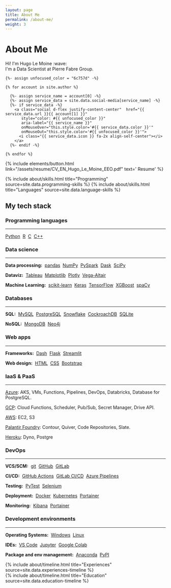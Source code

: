 ```yaml
---
layout: page
title: About Me
permalink: /about-me/
weight: 3
---
```


<div id="container">
  <p class="text-center">
    <h1><strong>About Me</strong></h1>
  </p>
  <p class="text-center">
    Hi! I'm Hugo Le Moine :wave:<br>
    I'm a Data Scientist at Pierre Fabre Group.
  </p>

  <div class="row d-flex justify-content-center mb-3">

    {%- assign unfocused_color = "6c757d" -%}
    
    {% for account in site.author %}
    
      {%- assign service_name = account[0] -%}
      {%- assign service_data = site.data.social-media[service_name] -%}
      {%- if service_data -%}
        <a class="social d-flex justify-content-center"  href="{{ service_data.url }}{{ account[1] }}"
           style="color: #{{ unfocused_color }}"
           aria-label="{{ service_name }}"
           onMouseOver="this.style.color='#{{ service_data.color }}'"
           onMouseOut="this.style.color='#{{ unfocused_color }}'">
          <i class="{{ service_data.icon }} fa-2x align-self-center"></i>
        </a>
      {%- endif -%}
    
    {% endfor %}

  </div>
  <p class="text-center">
   {% include elements/button.html link="/assets/resume/CV_EN_Hugo_Le_Moine_EEO.pdf" text='<i class="far fa-file-pdf  fa-1x align-self-center"></i> Resume' %}
  </p>
</div>


<div class="row">
  {% include about/skills.html title="Programming" source=site.data.programming-skills %}
  {% include about/skills.html title="Languages" source=site.data.language-skills %}
</div>

## My tech stack
### Programming languages
---
<a href="https://www.python.org/">Python</a>&nbsp;
<a href="https://www.r-project.org/">R</a>&nbsp;
<a href="https://en.wikipedia.org/wiki/C_(programming_language)">C</a>&nbsp;
<a href="https://en.wikipedia.org/wiki/C%2B%2B">C++</a>

### Data science
---
**Data processing:**&nbsp;
<a href="https://pandas.pydata.org/">pandas</a>&nbsp;
<a href="https://numpy.org/">NumPy</a>&nbsp;
<a href="https://spark.apache.org/">PySpark</a>&nbsp;
<a href="https://www.dask.org/">Dask</a>&nbsp;
<a href="https://scipy.org/">SciPy</a>

**Dataviz:**&nbsp;
<a href="https://www.tableau.com">Tableau</a>&nbsp;
<a href="https://matplotlib.org/">Matplotlib</a>&nbsp;
<a href="https://plotly.com/">Plotly</a>&nbsp;
<a href="https://altair-viz.github.io/">Vega-Altair</a>


**Machine Learning:**&nbsp;
<a href="https://scikit-learn.org/stable/">scikit-learn</a>&nbsp;
<a href="https://keras.io/">Keras</a>&nbsp;
<a href="https://www.tensorflow.org">TensorFlow</a>&nbsp;
<a href="https://xgboost.readthedocs.io">XGBoost</a>&nbsp;
<a href="https://spacy.io/">spaCy</a>

### Databases
---
**SQL:**&nbsp;
<a href="https://www.mysql.com">MySQL</a>&nbsp;
<a href="https://www.postgresql.org/">PostgreSQL</a>&nbsp;
<a href="https://www.snowflake.com">Snowflake</a>&nbsp;
<a href="https://www.cockroachlabs.com/">CockroachDB</a>&nbsp;
<a href="https://www.sqlite.org/">SQLite</a>

**NoSQL:**&nbsp;
<a href="https://www.mongodb.com">MongoDB</a>&nbsp;
<a href="https://neo4j.com">Neo4j</a>

### Web apps
---
**Frameworks:**&nbsp;
<a href="https://plotly.com/">Dash</a>&nbsp;
<a href="https://flask.palletsprojects.com">Flask</a>&nbsp;
<a href="https://streamlit.io/">Streamlit</a>

**Web design:**&nbsp;
<a href="https://developer.mozilla.org/fr/docs/Web/HTML">HTML</a>&nbsp;
<a href="https://developer.mozilla.org/fr/docs/Web/CSS">CSS</a>&nbsp;
<a href="https://getbootstrap.com/">Bootstrap</a>

### IaaS & PaaS
---
<a href="https://azure.microsoft.com">Azure</a>: AKS, VMs, Functions, Pipelines, DevOps, Databricks, Database for PostgreSQL.

<a href="https://cloud.google.com">GCP</a>: Cloud Functions, Scheduler, Pub/Sub, Secret Manager, Drive API.

<a href="https://aws.amazon.com">AWS</a>: EC2, S3

<a href="https://www.palantir.com/platforms/foundry">Palantir Foundry</a>: Contour, Quiver, Code Repositories, Slate.

<a href="https://www.heroku.com/">Heroku</a>: Dyno, Postgre

### DevOps
---
**VCS/SCM:**&nbsp;
<a href="https://git-scm.com/">git</a>&nbsp;
<a href="https://github.com/">GitHub</a>&nbsp;
<a href="https://gitlab.com">GitLab</a>

**CI/CD:**&nbsp;
<a href="https://github.com/features/actions">GitHub Actions</a>&nbsp;
<a href="https://docs.gitlab.com/ee/ci/">GitLab CI/CD</a>&nbsp;
<a href="https://azure.microsoft.com/products/devops/pipelines/">Azure Pipelines</a>

**Testing:**&nbsp;
<a href="https://docs.pytest.org">PyTest</a>&nbsp;
<a href="https://www.selenium.dev/">Selenium</a>

**Deployment:**&nbsp;
<a href="https://www.docker.com/">Docker</a>&nbsp;
<a href="https://kubernetes.io/">Kubernetes</a>&nbsp;
<a href="https://www.portainer.io/">Portainer</a>

**Monitoring:**&nbsp;
<a href="https://www.elastic.co/kibana/">Kibana</a>&nbsp;
<a href="https://www.portainer.io/">Portainer</a>

### Development environments
---
**Operating Systems:**&nbsp;
<a href="https://www.microsoft.com/windows">Windows</a>&nbsp;
<a href="https://www.linux.org/">Linux</a>

**IDEs:**&nbsp;
<a href="https://code.visualstudio.com/">VS Code</a>&nbsp;
<a href="https://jupyter.org/">Jupyter</a>&nbsp;
<a href="https://colab.research.google.com/">Google Colab</a>

**Package and env management:**&nbsp;
<a href="https://www.anaconda.com">Anaconda</a>&nbsp;
<a href="https://pypi.org/">PyPI</a>

<div class="row">
  {% include about/timeline.html title="Experiences" source=site.data.experiences-timeline %}
</div>

<div class="row">
  {% include about/timeline.html title="Education" source=site.data.education-timeline %}
</div>
